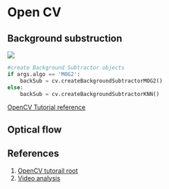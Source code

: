 # Open CV

## Background substruction

![](https://docs.opencv.org/master/Background_Subtraction_Tutorial_Scheme.png)

```python
#create Background Subtractor objects
if args.algo == 'MOG2':
    backSub = cv.createBackgroundSubtractorMOG2()
else:
    backSub = cv.createBackgroundSubtractorKNN()
```




[OpenCV Tutorial reference](https://docs.opencv.org/master/d1/dc5/tutorial_background_subtraction.html)

## Optical flow



## References

1. [OpenCV tutorail root](https://docs.opencv.org/master/d9/df8/tutorial_root.html)
1. [Video analysis](https://docs.opencv.org/master/da/dd0/tutorial_table_of_content_video.html)
